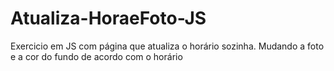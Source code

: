 # Atualiza-HoraeFoto-JS
Exercicio em JS com página que atualiza o horário sozinha. Mudando a foto e a cor do fundo de acordo com o horário
